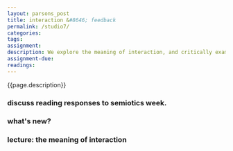 ```yaml
---  
layout: parsons_post  
title: interaction &#8646; feedback
permalink: /studio7/  
categories:   
tags:  
assignment: 
description: We explore the meaning of interaction, and critically examine different forms of interactivity offered by objects on the web. 
assignment-due: 
readings: 
---  
```


{{page.description}}

### discuss reading responses to semiotics week.

### what's new?

### lecture: the meaning of interaction

<!-- Map exercise from Internet as a City?
Interactions with time and space, clocks, flight sim, etc.
[Bruce Nauman's Live Taped Video Corridor](https://www.guggenheim.org/artwork/3153)
Prehistory of the cloud?
Jodi's infrastructure.
 -->